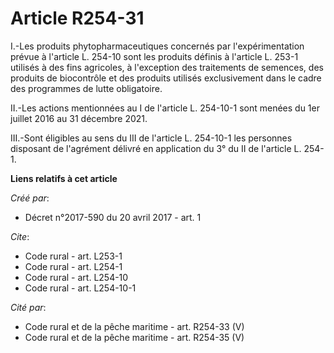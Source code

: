 # Article R254-31

I.-Les produits phytopharmaceutiques concernés par l'expérimentation prévue à l'article L. 254-10 sont les produits définis à
l'article L. 253-1 utilisés à des fins agricoles, à l'exception des traitements de semences, des produits de biocontrôle et
des produits utilisés exclusivement dans le cadre des programmes de lutte obligatoire. 

II.-Les actions mentionnées au I de l'article L. 254-10-1 sont menées du 1er juillet 2016 au 31 décembre 2021. 

III.-Sont éligibles au sens du III de l'article L. 254-10-1 les personnes disposant de l'agrément délivré en application du
3° du II de l'article L. 254-1.

**Liens relatifs à cet article**

_Créé par_:

  - Décret n°2017-590 du 20 avril 2017 - art. 1

_Cite_:

  - Code rural - art. L253-1
  - Code rural - art. L254-1
  - Code rural - art. L254-10
  - Code rural - art. L254-10-1

_Cité par_:

  - Code rural et de la pêche maritime - art. R254-33 (V)
  - Code rural et de la pêche maritime - art. R254-35 (V)
